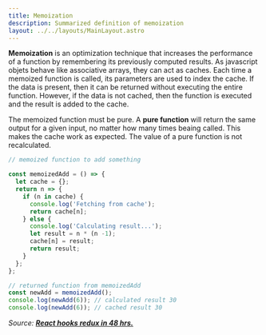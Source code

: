 ```yaml
---
title: Memoization
description: Summarized definition of memoization
layout: ../../layouts/MainLayout.astro
---
```


**Memoization** is an optimization technique that increases the performance of a function by remembering its previously computed results. As javascript objets behave like associative arrays, they can act as caches. Each time a memoized function is called, its parameters are used to index the cache. If the data is present, then it can be returned without executing the entire function. However, if the data is not cached, then the function is executed and the result is added to the cache.

The memoized function must be pure. A **pure function** will return the same output for a given input, no matter how many times beaing called. This makes the cache work as expected. The value of a pure function is not recalculated.

```js
// memoized function to add something

const memoizedAdd = () => {
  let cache = {};
  return n => {
    if (n in cache) {
      console.log('Fetching from cache');
      return cache[n];
    } else {
      console.log('Calculating result...');
      let result = n * (n -1);
      cache[n] = result;
      return result;
    }
  };
};

// returned function from memoizedAdd
const newAdd = memoizedAdd();
console.log(newAdd(6)); // calculated result 30
console.log(newAdd(6)); // cached result 30
```

_Source: [**React hooks redux in 48 hrs.**](https://www.amazon.com/React-Hooks-Redux-hours-JavaScript-ebook/dp/B0987SZHW4)_
